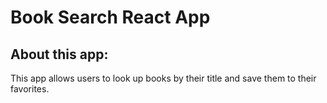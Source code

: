 # Book Search React App

## About this app:
This app allows users to look up books by their title and save them to their favorites.